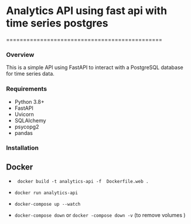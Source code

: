 # Analytics API using fast api with time series postgres
==============================================
### Overview
This is a simple API using FastAPI to interact with a PostgreSQL database for time series data.
### Requirements
- Python 3.8+
- FastAPI
- Uvicorn
- SQLAlchemy
- psycopg2
- pandas
### Installation


## Docker 
- ` docker build -t analytics-api -f  Dockerfile.web .`
- `docker run analytics-api`

-  `docker-compose up --watch`
-  ` docker-compose down ` or `docker -compose down -v` (to remove volumes ) 
